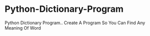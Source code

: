 # Python-Dictionary-Program
Python Dictionary Program.. Create A Program So You Can Find Any Meaning Of Word
